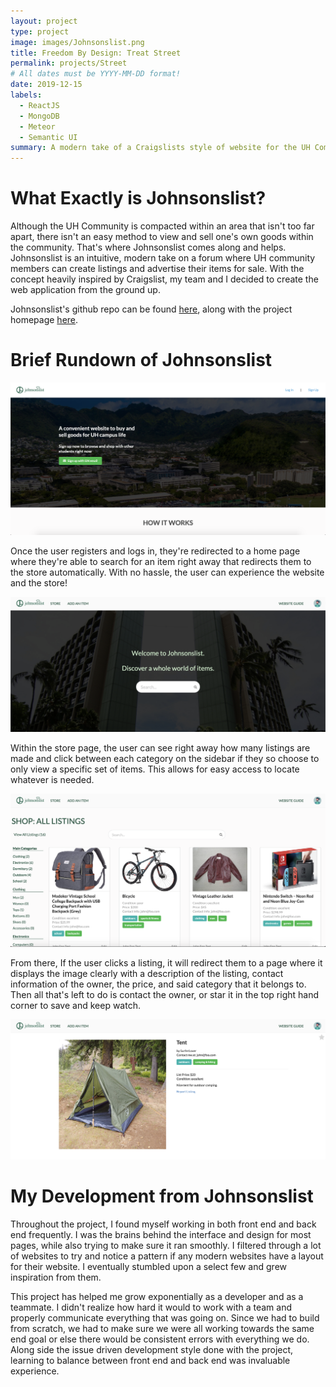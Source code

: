 ```yaml
---
layout: project
type: project
image: images/Johnsonslist.png
title: Freedom By Design: Treat Street
permalink: projects/Street
# All dates must be YYYY-MM-DD format!
date: 2019-12-15
labels:
  - ReactJS
  - MongoDB
  - Meteor
  - Semantic UI
summary: A modern take of a Craigslists style of website for the UH Community
---
```


<h1>What Exactly is Johnsonslist?</h1>

Although the UH Community is compacted within an area that isn't too far apart, there isn't an easy method to view and sell one's own goods within the community. That's where Johnsonslist comes along and helps. Johnsonslist is an intuitive, modern take on a forum where UH community members can create listings and advertise their items for sale. With the concept heavily inspired by Craigslist, my team and I decided to create the web application from the ground up.

Johnsonslist's github repo can be found [here](https://github.com/Johnsonslist/Johnsonslist), along with the project homepage [here](https://johnsonslist.github.io).

<h1>Brief Rundown of Johnsonslist</h1>

<img class="ui huge centered image" src="../images/landing-page.png"/>

Once the user registers and logs in, they're redirected to a home page where they're able to search for an item right away that redirects them to the store automatically. With no hassle, the user can experience the website and the store!

<img class="ui huge centered image" src="../images/home-page.png"/>

Within the store page, the user can see right away how many listings are made and click between each category on the sidebar if they so choose to only view a specific set of items. This allows for easy access to locate whatever is needed.

<img class="ui huge centered image" src="../images/store-page.png"/>

From there, If the user clicks a listing, it will redirect them to a page where it displays the image clearly with a description of the listing, contact information of the owner, the price, and said category that it belongs to. Then all that's left to do is contact the owner, or star it in the top right hand corner to save and keep watch.

<img class="ui huge centered image" src="../images/item-page.png"/>

<h1>My Development from Johnsonslist</h1>

Throughout the project, I found myself working in both front end and back end frequently. I was the brains behind the interface and design for most pages, while also trying to make sure it ran smoothly. I filtered through a lot of websites to try and notice a pattern if any modern websites have a layout for their website. I eventually stumbled upon a select few and grew inspiration from them. 

This project has helped me grow exponentially as a developer and as a teammate. I didn't realize how hard it would to work with a team and properly communicate everything that was going on. Since we had to build from scratch, we had to make sure we were all working towards the same end goal or else there would be consistent errors with everything we do. Along side the issue driven development style done with the project, learning to balance between front end and back end was invaluable experience.